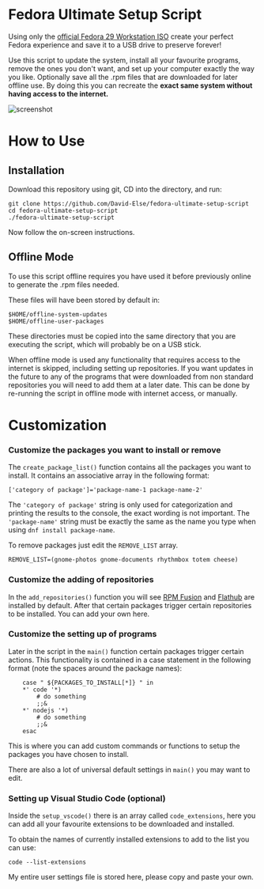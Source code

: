 # Fedora Ultimate Setup Script

Using only the [official Fedora 29 Workstation ISO](https://getfedora.org) create your perfect Fedora experience and save it to a USB drive to preserve forever!

Use this script to update the system, install all your favourite programs, remove the ones you don't want, and set up your computer exactly the way you like. Optionally save all the .rpm files that are downloaded for later offline use. By doing this you can recreate the **exact same system without having access to the internet.**

![screenshot](https://github.com/David-Else/fedora-ultimate-setup-script/blob/master/script-screenshot.png)

# How to Use

## Installation

Download this repository using git, CD into the directory, and run:

```
git clone https://github.com/David-Else/fedora-ultimate-setup-script
cd fedora-ultimate-setup-script
./fedora-ultimate-setup-script
```

Now follow the on-screen instructions.

## Offline Mode

To use this script offline requires you have used it before previously online to generate the .rpm files needed.

These files will have been stored by default in:

```
$HOME/offline-system-updates
$HOME/offline-user-packages
```

These directories must be copied into the same directory that you are executing the script, which will probably be on a USB stick.

When offline mode is used any functionality that requires access to the internet is skipped, including setting up repositories. If you want updates in the future to any of the programs that were downloaded from non standard repositories you will need to add them at a later date. This can be done by re-running the script in offline mode with internet access, or manually.

# Customization

### Customize the packages you want to install or remove

The `create_package_list()` function contains all the packages you want to install. It contains an associative array in the following format:

```
['category of package']='package-name-1 package-name-2'
```

The `'category of package'` string is only used for categorization and printing the results to the console, the exact wording is not important. The `'package-name'` string must be exactly the same as the name you type when using `dnf install package-name`.

To remove packages just edit the `REMOVE_LIST` array.

```
REMOVE_LIST=(gnome-photos gnome-documents rhythmbox totem cheese)
```

### Customize the adding of repositories

In the `add_repositories()` function you will see [RPM Fusion](https://rpmfusion.org/) and [Flathub](https://flathub.org/home) are installed by default. After that certain packages trigger certain repositories to be installed. You can add your own here.

### Customize the setting up of programs

Later in the script in the `main()` function certain packages trigger certain actions. This functionality is contained in a case statement in the following format (note the spaces around the package names):

```
    case " ${PACKAGES_TO_INSTALL[*]} " in
    *' code '*)
        # do something
        ;;&
    *' nodejs '*)
        # do something
        ;;&
    esac
```

This is where you can add custom commands or functions to setup the packages you have chosen to install.

There are also a lot of universal default settings in `main()` you may want to edit.

### Setting up Visual Studio Code (optional)

Inside the `setup_vscode()` there is an array called `code_extensions`, here you can add all your favourite extensions to be downloaded and installed.

To obtain the names of currently installed extensions to add to the list you can use:

```
code --list-extensions
```

My entire user settings file is stored here, please copy and paste your own.

